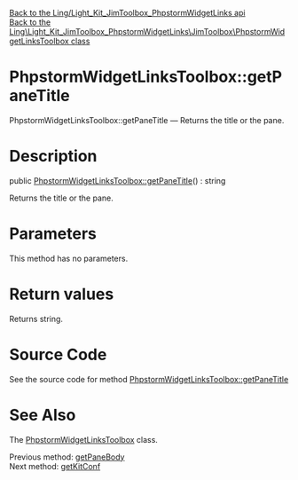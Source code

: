 [Back to the Ling/Light_Kit_JimToolbox_PhpstormWidgetLinks api](https://github.com/lingtalfi/Light_Kit_JimToolbox_PhpstormWidgetLinks/blob/master/doc/api/Ling/Light_Kit_JimToolbox_PhpstormWidgetLinks.md)<br>
[Back to the Ling\Light_Kit_JimToolbox_PhpstormWidgetLinks\JimToolbox\PhpstormWidgetLinksToolbox class](https://github.com/lingtalfi/Light_Kit_JimToolbox_PhpstormWidgetLinks/blob/master/doc/api/Ling/Light_Kit_JimToolbox_PhpstormWidgetLinks/JimToolbox/PhpstormWidgetLinksToolbox.md)


PhpstormWidgetLinksToolbox::getPaneTitle
================



PhpstormWidgetLinksToolbox::getPaneTitle — Returns the title or the pane.




Description
================


public [PhpstormWidgetLinksToolbox::getPaneTitle](https://github.com/lingtalfi/Light_Kit_JimToolbox_PhpstormWidgetLinks/blob/master/doc/api/Ling/Light_Kit_JimToolbox_PhpstormWidgetLinks/JimToolbox/PhpstormWidgetLinksToolbox/getPaneTitle.md)() : string




Returns the title or the pane.




Parameters
================

This method has no parameters.


Return values
================

Returns string.








Source Code
===========
See the source code for method [PhpstormWidgetLinksToolbox::getPaneTitle](https://github.com/lingtalfi/Light_Kit_JimToolbox_PhpstormWidgetLinks/blob/master/JimToolbox/PhpstormWidgetLinksToolbox.php#L80-L83)


See Also
================

The [PhpstormWidgetLinksToolbox](https://github.com/lingtalfi/Light_Kit_JimToolbox_PhpstormWidgetLinks/blob/master/doc/api/Ling/Light_Kit_JimToolbox_PhpstormWidgetLinks/JimToolbox/PhpstormWidgetLinksToolbox.md) class.

Previous method: [getPaneBody](https://github.com/lingtalfi/Light_Kit_JimToolbox_PhpstormWidgetLinks/blob/master/doc/api/Ling/Light_Kit_JimToolbox_PhpstormWidgetLinks/JimToolbox/PhpstormWidgetLinksToolbox/getPaneBody.md)<br>Next method: [getKitConf](https://github.com/lingtalfi/Light_Kit_JimToolbox_PhpstormWidgetLinks/blob/master/doc/api/Ling/Light_Kit_JimToolbox_PhpstormWidgetLinks/JimToolbox/PhpstormWidgetLinksToolbox/getKitConf.md)<br>

